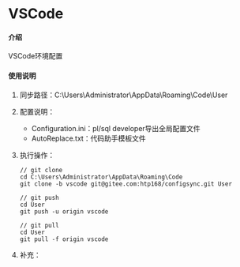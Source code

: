 ﻿# VSCode

#### 介绍
VSCode环境配置

#### 使用说明

1.  同步路径：C:\Users\Administrator\AppData\Roaming\Code\User

2.  配置说明：
    * Configuration.ini：pl/sql developer导出全局配置文件
    * AutoReplace.txt：代码助手模板文件

3.  执行操作：
    ```git
    // git clone
    cd C:\Users\Administrator\AppData\Roaming\Code
    git clone -b vscode git@gitee.com:htp168/configsync.git User
    
    // git push
    cd User
    git push -u origin vscode
    
    // git pull
    cd User
    git pull -f origin vscode
    
    ```

4.  补充：